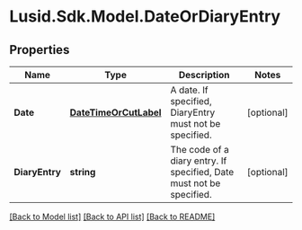 # Lusid.Sdk.Model.DateOrDiaryEntry

## Properties

Name | Type | Description | Notes
------------ | ------------- | ------------- | -------------
**Date** | [**DateTimeOrCutLabel**](DateTimeOrCutLabel.md) | A date. If specified, DiaryEntry must not be specified. | [optional] 
**DiaryEntry** | **string** | The code of a diary entry. If specified, Date must not be specified. | [optional] 

[[Back to Model list]](../README.md#documentation-for-models) [[Back to API list]](../README.md#documentation-for-api-endpoints) [[Back to README]](../README.md)

